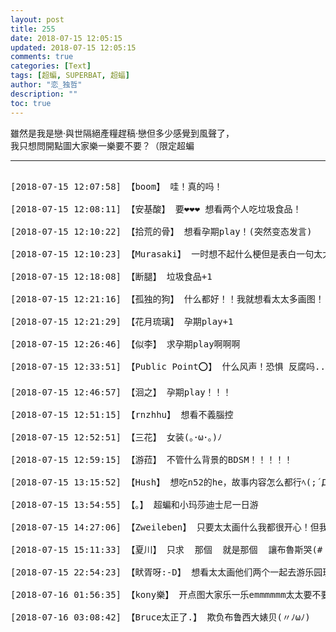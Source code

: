 ```yaml
---
layout: post
title: 255
date: 2018-07-15 12:05:15
updated: 2018-07-15 12:05:15
comments: true
categories: [Text]
tags: [超蝙, SUPERBAT, 超蝠]
author: "恋_独哲"
description: ""
toc: true
---
```


<p>雖然是我是戀&middot;與世隔絕產糧趕稿&middot;戀但多少感覺到風聲了，<br />我只想問開點圖大家樂一樂要不要？（限定超蝙&nbsp;<br /></p>

---

<pre>

[2018-07-15 12:07:58] 【boom】 哇！真的吗！

[2018-07-15 12:08:11] 【安基酸】 要❤️❤️❤️ 想看两个人吃垃圾食品！

[2018-07-15 12:10:22] 【拾荒的骨】 想看孕期play！(突然变态发言)

[2018-07-15 12:10:23] 【Murasaki】 一时想不起什么梗但是表白一句太太您真可爱！

[2018-07-15 12:18:08] 【断腿】 垃圾食品+1

[2018-07-15 12:21:16] 【孤独的狗】 什么都好！！我就想看太太多画图！！！太太你的画风太好看太好看了♡

[2018-07-15 12:21:29] 【花月琉璃】 孕期play+1

[2018-07-15 12:26:46] 【似李】 求孕期play啊啊啊

[2018-07-15 12:33:51] 【Public Point⭕】 什么风声！恐惧 反腐吗......_(:з」∠)_求粮就好了加楼上一！

[2018-07-15 12:46:57] 【洄之】 孕期play！！！

[2018-07-15 12:51:15] 【rnzhhu】 想看不義腦控

[2018-07-15 12:52:51] 【三花】 女装(｡･ω･｡)ﾉ

[2018-07-15 12:59:15] 【游菈】 不管什么背景的BDSM！！！！！

[2018-07-15 13:15:52] 【Hush】 想吃n52的he，故事内容怎么都行ﾍ(;´Д｀ﾍ)

[2018-07-15 13:54:55] 【。】 超蝙和小玛莎迪士尼一日游

[2018-07-15 14:27:06] 【Zweileben】 只要太太画什么我都很开心！但我尊滴想看布鲁斯吃草莓冰淇淋！

[2018-07-15 15:11:33] 【夏川】 只求  那個  就是那個  讓布魯斯哭(#

[2018-07-15 22:54:23] 【畎胥呀:-D】 想看太太画他们两个一起去游乐园玩!!

[2018-07-16 01:56:35] 【kony樂】 开点图大家乐一乐emmmmmm太太要不要尝试一下搞笑小日常这种的，感觉没有看过太太画这种风格的【突然兴奋】

[2018-07-16 03:08:42] 【Bruce太正了.】 欺负布鲁西大婊贝(〃ﾉωﾉ)

</pre>